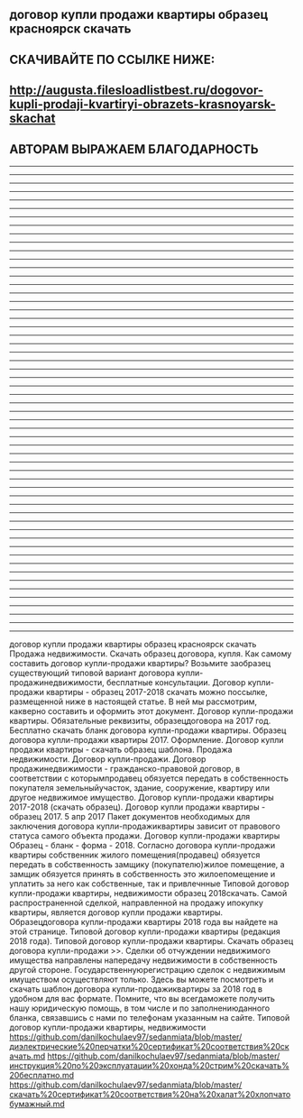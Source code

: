 договор купли продажи квартиры образец красноярск скачать
--------------------------------------------------
СКАЧИВАЙТЕ ПО ССЫЛКЕ НИЖЕ:
--------------------------------------------------
http://augusta.filesloadlistbest.ru/dogovor-kupli-prodaji-kvartiryi-obrazets-krasnoyarsk-skachat
--------------------------------------------------
АВТОРАМ ВЫРАЖАЕМ БЛАГОДАРНОСТЬ
--------------------------------------------------
--------------------------------------------------
--------------------------------------------------
--------------------------------------------------
--------------------------------------------------
--------------------------------------------------
--------------------------------------------------
--------------------------------------------------
--------------------------------------------------
--------------------------------------------------
--------------------------------------------------
--------------------------------------------------
--------------------------------------------------
--------------------------------------------------
--------------------------------------------------
--------------------------------------------------
--------------------------------------------------
--------------------------------------------------
--------------------------------------------------
--------------------------------------------------
--------------------------------------------------
--------------------------------------------------
--------------------------------------------------
--------------------------------------------------
--------------------------------------------------
--------------------------------------------------
--------------------------------------------------
--------------------------------------------------
--------------------------------------------------
--------------------------------------------------
--------------------------------------------------
--------------------------------------------------
--------------------------------------------------
--------------------------------------------------
--------------------------------------------------
--------------------------------------------------
--------------------------------------------------
--------------------------------------------------
--------------------------------------------------
--------------------------------------------------
--------------------------------------------------
--------------------------------------------------
--------------------------------------------------
--------------------------------------------------
--------------------------------------------------
--------------------------------------------------
--------------------------------------------------
--------------------------------------------------
--------------------------------------------------
--------------------------------------------------
--------------------------------------------------
--------------------------------------------------
--------------------------------------------------
--------------------------------------------------
--------------------------------------------------
--------------------------------------------------
--------------------------------------------------
договор купли продажи квартиры образец красноярск скачать Продажа недвижимости. Скачать образец договора, купля. Как самому составить договор купли-продажи квартиры? Возьмите заобразец существующий типовой вариант договора купли-продажинедвижимости, бесплатные консультации. Договор купли-продажи квартиры - образец 2017-2018 скачать можно поссылке, размещенной ниже в настоящей статье. В ней мы рассмотрим, какверно составить и оформить этот документ. Договор купли-продажи квартиры. Обязательные реквизиты, образецдоговора на 2017 год. Бесплатно скачать бланк договора купли-продажи квартиры. Образец договора купли-продажи квартиры 2017. Оформление. Договор купли продажи квартиры - скачать образец шаблона. Продажа недвижимости. Договор купли-продажи. Договор продажинедвижимости - гражданско-правовой договор, в соответствии с которымпродавец обязуется передать в собственность покупателя земельныйучасток, здание, сооружение, квартиру или другое недвижимое имущество. Договор купли-продажи квартиры 2017-2018 (скачать образец). Договор купли продажи квартиры - образец 2017. 5 апр 2017  Пакет документов необходимых для заключения договора купли-продажиквартиры зависит от правового статуса самого объекта продажи. Договор купли-продажи квартиры  Образец - бланк - форма - 2018. Согласно договора купли-продажи квартиры собственник жилого помещения(продавец) обязуется передать в собственность замщику (покупателю)жилое помещение, а замщик обязуется принять в собственность это жилоепомещение и уплатить за него как собственные, так и привлечнные
Типовой договор купли-продажи квартиры, недвижимости  образец 2018скачать. Самой распространенной сделкой, направленной на продажу ипокупку квартиры, является договор купли продажи квартиры.  Образецдоговора купли-продажи квартиры 2018 года вы найдете на этой странице. Типовой договор купли-продажи квартиры (редакция 2018 года). Типовой договор купли-продажи квартиры. Скачать образец договора купли-продажи >>. Сделки об отчуждении недвижимого имущества направлены напередачу недвижимости в собственность другой стороне. Государственнуюрегистрацию сделок с недвижимым имуществом осуществляют только. Здесь вы можете посмотреть и скачать шаблон договора купли-продажиквартиры за 2018 год в удобном для вас формате. Помните, что вы всегдаможете получить нашу юридическую помощь, в том числе и по заполнениюданного бланка, связавшись с нами по телефонам указанным на сайте. Типовой договор купли-продажи квартиры, недвижимости
https://github.com/danilkochulaev97/sedanmiata/blob/master/диэлектрические%20перчатки%20сертификат%20соответствия%20скачать.md
https://github.com/danilkochulaev97/sedanmiata/blob/master/инструкция%20по%20эксплуатации%20хонда%20стрим%20скачать%20бесплатно.md
https://github.com/danilkochulaev97/sedanmiata/blob/master/скачать%20сертификат%20соответствия%20на%20халат%20хлопчатобумажный.md
